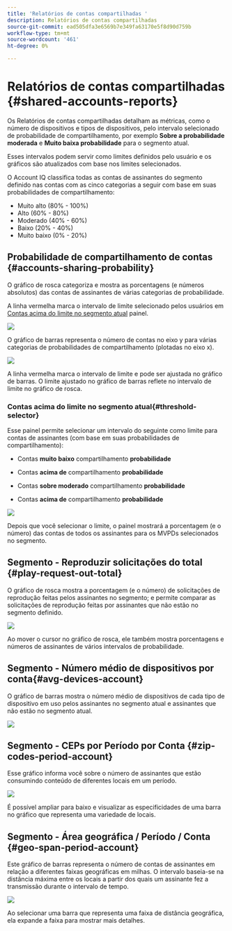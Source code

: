 ```yaml
---
title: 'Relatórios de contas compartilhadas '
description: Relatórios de contas compartilhadas
source-git-commit: ead505dfa3e6569b7e349fa63170e5f8d90d759b
workflow-type: tm+mt
source-wordcount: '461'
ht-degree: 0%

---
```



# Relatórios de contas compartilhadas {#shared-accounts-reports}

Os Relatórios de contas compartilhadas detalham as métricas, como o número de dispositivos e tipos de dispositivos, pelo intervalo selecionado de probabilidade de compartilhamento, por exemplo **Sobre a probabilidade moderada** e **Muito baixa probabilidade** para o segmento atual.

Esses intervalos podem servir como limites definidos pelo usuário e os gráficos são atualizados com base nos limites selecionados.

O Account IQ classifica todas as contas de assinantes do segmento definido nas contas com as cinco categorias a seguir com base em suas probabilidades de compartilhamento:

* Muito alto (80% - 100%)
* Alto (60% - 80%)
* Moderado (40% - 60%)
* Baixo (20% - 40%)
* Muito baixo (0% - 20%)

## Probabilidade de compartilhamento de contas {#accounts-sharing-probability}

O gráfico de rosca categoriza e mostra as porcentagens (e números absolutos) das contas de assinantes de várias categorias de probabilidade.

A linha vermelha marca o intervalo de limite selecionado pelos usuários em [Contas acima do limite no segmento atual](#threshold-selector) painel.

![](assets/accounts-sharing-probability-pie.png)

O gráfico de barras representa o número de contas no eixo y para várias categorias de probabilidades de compartilhamento (plotadas no eixo x).

![](assets/accounts-sharing-probability-bar.png)

A linha vermelha marca o intervalo de limite e pode ser ajustada no gráfico de barras. O limite ajustado no gráfico de barras reflete no intervalo de limite no gráfico de rosca.

<!--![](assets/shared-accounts-rep.gif)-->

### Contas acima do limite no segmento atual{#threshold-selector}

Esse painel permite selecionar um intervalo do seguinte como limite para contas de assinantes (com base em suas probabilidades de compartilhamento):

* Contas **muito baixo** compartilhamento **probabilidade**

* Contas **acima de** compartilhamento **probabilidade**

* Contas **sobre moderado** compartilhamento **probabilidade**

* Contas **acima de** compartilhamento **probabilidade**

![](assets/threshold-selector-shared-accounts.png)

Depois que você selecionar o limite, o painel mostrará a porcentagem (e o número) das contas de todos os assinantes para os MVPDs selecionados no segmento.

## Segmento - Reproduzir solicitações do total {#play-request-out-total}

O gráfico de rosca mostra a porcentagem (e o número) de solicitações de reprodução feitas pelos assinantes no segmento; e permite comparar as solicitações de reprodução feitas por assinantes que não estão no segmento definido.

![](assets/play-req-outof-total.png)

Ao mover o cursor no gráfico de rosca, ele também mostra porcentagens e números de assinantes de vários intervalos de probabilidade.

<!--![](assets/play-request-total.gif)-->

## Segmento - Número médio de dispositivos por conta{#avg-devices-account}

O gráfico de barras mostra o número médio de dispositivos de cada tipo de dispositivo em uso pelos assinantes no segmento atual e assinantes que não estão no segmento atual.

![](assets/avg-devices-per-acc.png)

## Segmento - CEPs por Período por Conta {#zip-codes-period-account}

Esse gráfico informa você sobre o número de assinantes que estão consumindo conteúdo de diferentes locais em um período.

![](assets/zip-period-account.png)

É possível ampliar para baixo e visualizar as especificidades de uma barra no gráfico que representa uma variedade de locais.

<!--![](assets/zip-code-period.gif)-->

## Segmento - Área geográfica / Período / Conta {#geo-span-period-account}

Este gráfico de barras representa o número de contas de assinantes em relação a diferentes faixas geográficas em milhas. O intervalo baseia-se na distância máxima entre os locais a partir dos quais um assinante fez a transmissão durante o intervalo de tempo.

<!--Total number of users ...

How many accounts are within 99 miles of each other.....and how many are apart. 

Based on points on the map.-->

![](assets/geogr-span-account.png)

Ao selecionar uma barra que representa uma faixa de distância geográfica, ela expande a faixa para mostrar mais detalhes.

<!--![](assets/geo-span-period-acc.gif)-->